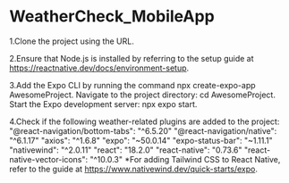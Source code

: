 # WeatherCheck_MobileApp
1.Clone the project using the URL.

2.Ensure that Node.js is installed by referring to the setup guide at https://reactnative.dev/docs/environment-setup.

3.Add the Expo CLI by running the command npx create-expo-app AwesomeProject.
    Navigate to the project directory: cd AwesomeProject.
    Start the Expo development server: npx expo start.

4.Check if the following weather-related plugins are added to the project:
"@react-navigation/bottom-tabs": "^6.5.20"
"@react-navigation/native": "^6.1.17"
"axios": "^1.6.8"
"expo": "~50.0.14"
"expo-status-bar": "~1.11.1"
"nativewind": "^2.0.11"
"react": "18.2.0"
"react-native": "0.73.6"
"react-native-vector-icons": "^10.0.3"
*For adding Tailwind CSS to React Native, refer to the guide at https://www.nativewind.dev/quick-starts/expo.